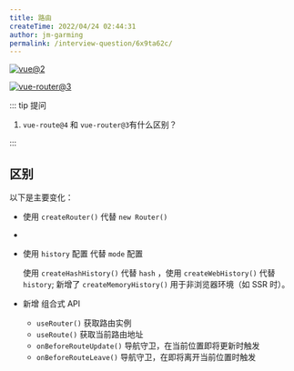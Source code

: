 ```yaml
---
title: 路由
createTime: 2022/04/24 02:44:31
author: jm-garming
permalink: /interview-question/6x9ta62c/
---
```


[![vue@2](https://img.shields.io/badge/vue-%403-brightgreen)](https://cn.vuejs.org/)

[![vue-router@3](https://img.shields.io/badge/vue--router-%404-brightgreen)](https://v3.router.vuejs.org/zh/)

::: tip 提问

1. `vue-route@4` 和 `vue-router@3`有什么区别？

:::

## 区别

以下是主要变化：

- 使用 `createRouter()` 代替 `new Router()`
-
- 使用 `history` 配置 代替 `mode` 配置

  使用 `createHashHistory()` 代替 `hash` ，使用 `createWebHistory()` 代替 `history`;
  新增了 `createMemoryHistory()` 用于非浏览器环境（如 SSR 时）。

- 新增 组合式 API

  - `useRouter()` 获取路由实例
  - `useRoute()` 获取当前路由地址
  - `onBeforeRouteUpdate()` 导航守卫，在当前位置即将更新时触发
  - `onBeforeRouteLeave()` 导航守卫，在即将离开当前位置时触发
